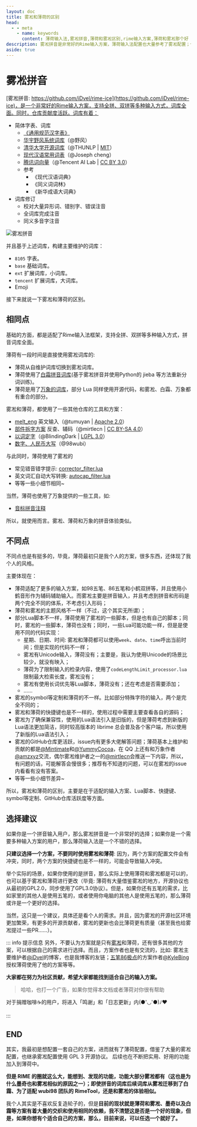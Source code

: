 ```yaml
---
layout: doc
title: 雾凇和薄荷的区别
head:
  - - meta
    - name: keywords
      content: 薄荷输入法,雾凇拼音,薄荷和雾凇区别,rime输入方案,薄荷和雾凇那个好
description: 雾凇拼音是非常好的Rime输入方案，薄荷输入法配置也大量参考了雾凇配置；但是，雾凇拼音和薄荷输入方案配置，具体有什么区别呢？甚至和白霜拼音、万象拼音有什么区别呢？
aside: true
---
```

# 雾凇拼音
[雾凇拼音: https://github.com/iDvel/rime-ice](https://github.com/iDvel/rime-ice)，是一个非常好的Rime输入方案，支持全拼、双拼等多种输入方式，词库全面。同时，仓库贡献度活跃。词库有着：
- 简体字表、词库
    -   [《通用规范汉字表》](https://github.com/iDvel/The-Table-of-General-Standard-Chinese-Characters)
    -   [华宇野风系统词库](http://bbs.pinyin.thunisoft.com/forum.php?mod=viewthread&tid=30049)（@野风）
    -   [清华大学开源词库](https://github.com/thunlp/THUOCL)（@THUNLP | [MIT](https://github.com/thunlp/THUOCL/blob/master/LICENSE)）
    -   [现代汉语常用词表](https://gist.github.com/indiejoseph/eae09c673460aa0b56db)（@Joseph cheng）
    -   [腾讯词向量](https://ai.tencent.com/ailab/nlp/en/download.html)（@Tencent AI Lab | [CC BY 3.0](https://creativecommons.org/licenses/by/3.0/)）
    -   参考
        -   《现代汉语词典》
        -   《同义词词林》
        -   《新华成语大词典》
- 词库修订
    - 校对大量异形词、错别字、错误注音
    - 全词库完成注音
    - 同义多音字注音

![雾凇拼音](/image/demo/demoOfRimeIce.webp)

并且基于上述词库，构建主要维护的词库：
- `8105` 字表。
- `base` 基础词库。
- `ext` 扩展词库，小词库。
- `tencent` 扩展词库，大词库。
- Emoji

接下来就说一下雾凇和薄荷的区别。

## 相同点
基础的方面，都是适配了Rime输入法框架，支持全拼、双拼等多种输入方式，拼音词库全面。

薄荷有一段时间是直接使用雾凇词库的:
- 薄荷从自维护词库切换到雾凇词库。<Badge type="tip" text="截至 2024.07" />
- 薄荷使用了[白霜拼音词库](https://github.com/gaboolic/rime-frost)(基于雾凇拼音并使用Python的 jieba 等方法重新分词训练)。 <Badge type="tip" text="截至 2025.07" />
- 薄荷是用了[万象的词库](https://github.com/amzxyz/RIME-LMDG)，部分 Lua 同样使用开源代码，和雾凇、白霜、万象都有重合的部分。<Badge type="tip" text="Now" />

雾凇和薄荷，都使用了一些其他仓库的工具和方案：
- [melt_eng](https://github.com/tumuyan/rime-melt) 英文输入（@tumuyan | [Apache 2.0](https://github.com/tumuyan/rime-melt/blob/master/LICENSE)）
- [部件拆字方案](https://github.com/mirtlecn/rime-radical-pinyin) 反查、辅码（@mirtlecn | [CC BY-SA 4.0](https://github.com/mirtlecn/rime-radical-pinyin/blob/master/LICENSE)）
- [以词定字](https://github.com/BlindingDark/rime-lua-select-character)（@BlindingDark | [LGPL 3.0](https://github.com/BlindingDark/rime-lua-select-character/blob/master/LICENSE)）
- [数字、人民币大写](https://github.com/yanhuacuo/98wubi/blob/master/lua/number.lua)（@98wubi）

与此同时，薄荷使用了雾凇的
- 常见错音错字提示: [corrector_filter.lua](https://github.com/Mintimate/oh-my-rime/blob/main/lua/corrector_filter.lua)
- 英文词汇自动大写转换: [autocap_filter.lua](https://github.com/Mintimate/oh-my-rime/blob/main/lua/autocap_filter.lua)
- 等等一些小细节相同~

当然，薄荷也使用了万象提供的一些工具，如:
- [音标拼音注释](https://github.com/amzxyz/rime_wanxiang/blob/wanxiang/lua/super_preedit.lua)

所以，就使用而言。雾凇、薄荷和万象的拼音体验类似。

## 不同点
不同点也是有挺多的，毕竟，薄荷最初只是我个人的方案，很多东西，还体现了我个人的风格。

主要体现在：
- 薄荷适配了更多的输入方案，如98五笔、86五笔和小鹤双拼等，并且使用小鹤音形作为辅码辅助输入。而雾凇主要是拼音输入，并且考虑到拼音和形码是两个完全不同的体系，不考虑引入形码；
- 薄荷和雾凇的主题风格不一样（不过，这个其实无所谓）；
- 部分Lua脚本不一样，薄荷使用了雾凇的一些脚本，但是也有自己的脚本；同时，雾凇的一些脚本，薄荷也没有；同时，一些Lua可能功能一样，但是是使用不同的代码实现：
  - 星期、日期、时间: 雾凇和薄荷都可以使用`week`、`date`、`time`呼出当前时间；但是实现的代码不一样；
  - 雾凇有Unicode输入，薄荷没有；主要是，我认为使用Unicode的场景比较少，就没有映入；
  - 薄荷为了限制输入的检录内容，使用了`codeLengthLimit_processor.lua`限制最大检索长度，雾凇没有；
  - 雾凇有使用长词优先等Lua脚本，薄荷没有；还在考虑是否需要添加；
  - ……
- 雾凇的symbol等定制和薄荷的不一样。比如部分特殊字符的输入，两个是完全不同的；
- 雾凇和薄荷的快捷键也是不一样的，使用过程中需要主要查看各自的源码；
- 雾凇为了确保兼容性，使用的Lua语法引入是旧版的，但是薄荷考虑到新版的Lua语法更加简洁，同时较高版本的 librime 总会普及各个客户端，所以使用了新版的Lua语法引入；
- 雾凇的GitHub仓库更活跃，issue内有更多大佬解答问题；薄荷基本上维护和贡献的都是[@Mintimate](https://github.com/Mintimate)和[@YummyCocoa](https://github.com/YummyCocoa)，在 QQ 上还有和万象作者[@amzxyz](https://github.com/amzxyz)交流，偶尔雾凇维护者之一的[@mirtlecn](https://github.com/mirtlecn)会推送一下内容，所以，有问题的话，可能解答会慢很多；推荐有不知道的问题，可以在雾凇的issue内看看有没有答案。
- 等等一些小细节差异~

所以，雾凇和薄荷的区别，主要是在于适配的输入方案、Lua脚本、快捷键、symbol等定制、GitHub仓库活跃度等方面。

## 选择建议
如果你是一个拼音输入用户，那么雾凇拼音是一个非常好的选择；如果你是一个需要多种输入方案的用户，那么薄荷输入法是一个不错的选择。

**只建议选择一个方案，不要同时使用雾凇和薄荷**: 因为，两个方案的配置文件会有冲突，同时，两个方案的快捷键也是不一样的，可能会导致输入冲突。

举个实际的场景，如果你使用的是拼音，那么实际上使用薄荷和雾凇都是可以的，也可以基于雾凇和薄荷进行更改（毕竟: 薄荷有大量借鉴雾凇的地方，开源协议也从最初的GPL2.0，同步使用了GPL3.0协议）。但是，如果你还有五笔的需求，比如家里的其他人是使用五笔的，或者使用你电脑的其他人是使用五笔的，那么薄荷或许是一个更好的选择。

当然，这只是一个建议，具体还是看个人的需求。并且，因为雾凇的开源社区环境更加繁荣，有更多的开源贡献者，雾凇的更新也会比薄荷更有质量（甚至我也给雾凇提过一些PR……）。

::: info 提示信息
另外，不要认为方案就是只有[雾凇](https://github.com/iDvel/rime-ice)和薄荷，还有很多其他的方案，可以根据自己的需求进行选择。而且，方案作者也是有交流的，比如: 雾凇主要维护者[@iDvel](https://github.com/iDvel)的博客，也是我博客的友链；[五笔86极点](https://github.com/KyleBing/rime-wubi86-jidian)的方案作者[@KyleBing](https://github.com/KyleBing)授权薄荷使用了他的方案等等。

**大家都在努力为社区贡献，希望大家都能找到适合自己的输入方案。**

> 哈哈，也打一个广告，如果你觉得本文档或者薄荷对你很有帮助

<donate/>

对于捐赠咖啡☕️的用户，将进入「鸣谢」和「日志更新」内(●'◡'●)ﾉ♥

:::

## END
其实，我最初是想配置一套自己的方案，进而就有了薄荷配置，借鉴了大量的雾凇配置，也继承雾凇配置使用 GPL 3 开源协议。 后续也在不断把实用、好用的功能加入到薄荷中。

**但是 RIME 的圈就这么大，能想到、发现的功能，功能大部分雾凇都有（这也是为什么墨奇也和雾凇相似的原因之一）；即使拼音的词库后续词库从雾凇迁移到了白霜、为了适配 wubi98 团队的 RimeTool，还是和雾凇的体验相似。**

我个人其实是不喜欢反复造轮子的，但是**目前的现状就是薄荷和雾凇、墨奇以及白霜等方案有着大量的交织和使用相同的依赖，我不清楚这是否是一个好的现象，但是，如果你想有个适合自己的方案，那么，目前来说，可以任选一个就好了。**